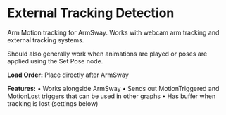 # External Tracking Detection

Arm Motion tracking for ArmSway. Works with webcam arm tracking and external tracking systems. 

Should also generally work when animations are played or poses are applied using the Set Pose node.

<b>Load Order:</b> Place directly after ArmSway

<b>Features:</b>
• Works alongside ArmSway
• Sends out MotionTriggered and MotionLost triggers that can be used in other graphs
• Has buffer when tracking is lost (settings below) 
